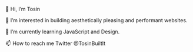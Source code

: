 👋 Hi, I’m Tosin

👀 I’m interested in building aesthetically pleasing and performant websites.

🌱 I’m currently learning JavaScript and Design.

📫 How to reach me Twitter @TosinBuiltIt
